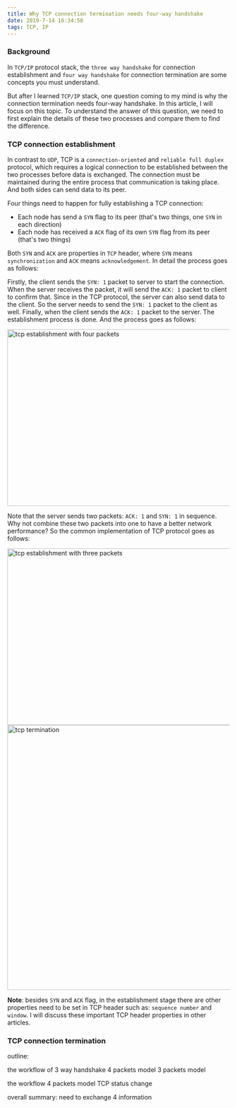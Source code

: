 ```yaml
---
title: Why TCP connection termination needs four-way handshake
date: 2019-7-14 16:34:58
tags: TCP, IP
---
```


### Background

In `TCP/IP` protocol stack, the `three way handshake` for connection establishment and `four way handshake` for connection termination are some concepts you must understand.

But after I learned `TCP/IP` stack, one question coming to my mind is why the connection termination needs four-way handshake. In this article, I will focus on this topic. To understand the answer of this question, we need to first explain the details of these two processes and compare them to find the difference. 

### TCP connection establishment

In contrast to `UDP`, TCP is a `connection-oriented` and `reliable full duplex` protocol, which requires a logical connection to be established between the two processes before data is exchanged. The connection must be maintained during the entire process that communication is taking place. And both sides can send data to its peer. 

Four things need to happen for fully establishing a TCP connection:
- Each node has send a `SYN` flag to its peer (that's two things, one `SYN` in each direction)
- Each node has received a `ACK` flag of its own `SYN` flag from its peer  (that's two things) 

Both `SYN` and `ACK` are properties in `TCP` header, where `SYN` means `synchronization` and `ACK` means `acknowledgement`. In detail the process goes as follows:

Firstly, the client sends the `SYN: 1` packet to server to start the connection. When the server receives the packet, it will send the `ACK: 1` packet to client to confirm that. Since in the TCP protocol, the server can also send data to the client. So the server needs to send the `SYN: 1` packet to the client as well. Finally, when the client sends the `ACK: 1` packet to the server. The establishment process is done. And the process goes as follows: 

<img src="/images/tcp-establishment-4-packets.png" title="tcp establishment with four packets" width="600px" height="400px">

Note that the server sends two packets: `ACK: 1` and `SYN: 1` in sequence. Why not combine these two packets into one to have a better network performance? So the common implementation of TCP protocol  goes as follows:

<img src="/images/tcp-establishment-3-packets.png" title="tcp establishment with three packets" width="600px" height="400px">

<img src="/images/tcp-termination.png" title="tcp termination" width="800px" height="600px">

**Note**: besides `SYN` and `ACK` flag, in the establishment stage there are other properties need to be set in TCP header such as: `sequence number` and `window`. I will discuss these important TCP header properties in other articles.   

### TCP connection termination

outline:

the workflow of 3 way handshake
    4 packets model
    3 packets model

the workflow 
    4 packets model
    TCP status change

overall summary: need to exchange 4 information
